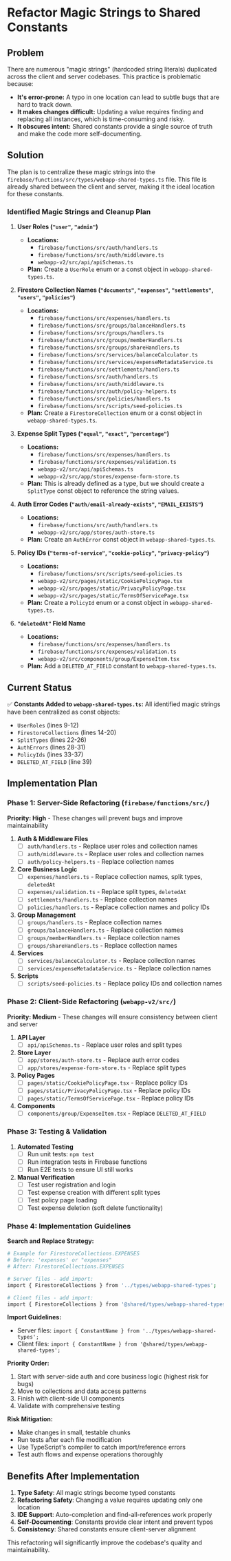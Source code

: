 
# Refactor Magic Strings to Shared Constants

## Problem

There are numerous "magic strings" (hardcoded string literals) duplicated across the client and server codebases. This practice is problematic because:

-   **It's error-prone:** A typo in one location can lead to subtle bugs that are hard to track down.
-   **It makes changes difficult:** Updating a value requires finding and replacing all instances, which is time-consuming and risky.
-   **It obscures intent:** Shared constants provide a single source of truth and make the code more self-documenting.

## Solution

The plan is to centralize these magic strings into the `firebase/functions/src/types/webapp-shared-types.ts` file. This file is already shared between the client and server, making it the ideal location for these constants.

### Identified Magic Strings and Cleanup Plan

1.  **User Roles (`"user"`, `"admin"`)**
    *   **Locations:**
        *   `firebase/functions/src/auth/handlers.ts`
        *   `firebase/functions/src/auth/middleware.ts`
        *   `webapp-v2/src/api/apiSchemas.ts`
    *   **Plan:** Create a `UserRole` enum or a const object in `webapp-shared-types.ts`.

2.  **Firestore Collection Names (`"documents"`, `"expenses"`, `"settlements"`, `"users"`, `"policies"`)**
    *   **Locations:**
        *   `firebase/functions/src/expenses/handlers.ts`
        *   `firebase/functions/src/groups/balanceHandlers.ts`
        *   `firebase/functions/src/groups/handlers.ts`
        *   `firebase/functions/src/groups/memberHandlers.ts`
        *   `firebase/functions/src/groups/shareHandlers.ts`
        *   `firebase/functions/src/services/balanceCalculator.ts`
        *   `firebase/functions/src/services/expenseMetadataService.ts`
        *   `firebase/functions/src/settlements/handlers.ts`
        *   `firebase/functions/src/auth/handlers.ts`
        *   `firebase/functions/src/auth/middleware.ts`
        *   `firebase/functions/src/auth/policy-helpers.ts`
        *   `firebase/functions/src/policies/handlers.ts`
        *   `firebase/functions/src/scripts/seed-policies.ts`
    *   **Plan:** Create a `FirestoreCollection` enum or a const object in `webapp-shared-types.ts`.

3.  **Expense Split Types (`"equal"`, `"exact"`, `"percentage"`)**
    *   **Locations:**
        *   `firebase/functions/src/expenses/handlers.ts`
        *   `firebase/functions/src/expenses/validation.ts`
        *   `webapp-v2/src/api/apiSchemas.ts`
        *   `webapp-v2/src/app/stores/expense-form-store.ts`
    *   **Plan:** This is already defined as a type, but we should create a `SplitType` const object to reference the string values.

4.  **Auth Error Codes (`"auth/email-already-exists"`, `"EMAIL_EXISTS"`)**
    *   **Locations:**
        *   `firebase/functions/src/auth/handlers.ts`
        *   `webapp-v2/src/app/stores/auth-store.ts`
    *   **Plan:** Create an `AuthError` const object in `webapp-shared-types.ts`.

5.  **Policy IDs (`"terms-of-service"`, `"cookie-policy"`, `"privacy-policy"`)**
    *   **Locations:**
        *   `firebase/functions/src/scripts/seed-policies.ts`
        *   `webapp-v2/src/pages/static/CookiePolicyPage.tsx`
        *   `webapp-v2/src/pages/static/PrivacyPolicyPage.tsx`
        *   `webapp-v2/src/pages/static/TermsOfServicePage.tsx`
    *   **Plan:** Create a `PolicyId` enum or a const object in `webapp-shared-types.ts`.

6.  **`"deletedAt"` Field Name**
    *   **Locations:**
        *   `firebase/functions/src/expenses/handlers.ts`
        *   `firebase/functions/src/expenses/validation.ts`
        *   `webapp-v2/src/components/group/ExpenseItem.tsx`
    *   **Plan:** Add a `DELETED_AT_FIELD` constant to `webapp-shared-types.ts`.

## Current Status

✅ **Constants Added to `webapp-shared-types.ts`:** All identified magic strings have been centralized as const objects:
- `UserRoles` (lines 9-12)
- `FirestoreCollections` (lines 14-20)  
- `SplitTypes` (lines 22-26)
- `AuthErrors` (lines 28-31)
- `PolicyIds` (lines 33-37)
- `DELETED_AT_FIELD` (line 39)

## Implementation Plan

### Phase 1: Server-Side Refactoring (`firebase/functions/src/`)

**Priority: High** - These changes will prevent bugs and improve maintainability

1. **Auth & Middleware Files**
   - [ ] `auth/handlers.ts` - Replace user roles and collection names
   - [ ] `auth/middleware.ts` - Replace user roles and collection names
   - [ ] `auth/policy-helpers.ts` - Replace collection names

2. **Core Business Logic**
   - [ ] `expenses/handlers.ts` - Replace collection names, split types, `deletedAt`
   - [ ] `expenses/validation.ts` - Replace split types, `deletedAt`
   - [ ] `settlements/handlers.ts` - Replace collection names
   - [ ] `policies/handlers.ts` - Replace collection names and policy IDs

3. **Group Management**
   - [ ] `groups/handlers.ts` - Replace collection names
   - [ ] `groups/balanceHandlers.ts` - Replace collection names
   - [ ] `groups/memberHandlers.ts` - Replace collection names
   - [ ] `groups/shareHandlers.ts` - Replace collection names

4. **Services**
   - [ ] `services/balanceCalculator.ts` - Replace collection names
   - [ ] `services/expenseMetadataService.ts` - Replace collection names

5. **Scripts**
   - [ ] `scripts/seed-policies.ts` - Replace policy IDs and collection names

### Phase 2: Client-Side Refactoring (`webapp-v2/src/`)

**Priority: Medium** - These changes will ensure consistency between client and server

1. **API Layer**
   - [ ] `api/apiSchemas.ts` - Replace user roles and split types

2. **Store Layer**
   - [ ] `app/stores/auth-store.ts` - Replace auth error codes
   - [ ] `app/stores/expense-form-store.ts` - Replace split types

3. **Policy Pages**
   - [ ] `pages/static/CookiePolicyPage.tsx` - Replace policy IDs
   - [ ] `pages/static/PrivacyPolicyPage.tsx` - Replace policy IDs
   - [ ] `pages/static/TermsOfServicePage.tsx` - Replace policy IDs

4. **Components**
   - [ ] `components/group/ExpenseItem.tsx` - Replace `DELETED_AT_FIELD`

### Phase 3: Testing & Validation

1. **Automated Testing**
   - [ ] Run unit tests: `npm test`
   - [ ] Run integration tests in Firebase functions
   - [ ] Run E2E tests to ensure UI still works

2. **Manual Verification**
   - [ ] Test user registration and login
   - [ ] Test expense creation with different split types
   - [ ] Test policy page loading
   - [ ] Test expense deletion (soft delete functionality)

### Phase 4: Implementation Guidelines

**Search and Replace Strategy:**
```bash
# Example for FirestoreCollections.EXPENSES
# Before: 'expenses' or "expenses"
# After: FirestoreCollections.EXPENSES

# Server files - add import:
import { FirestoreCollections } from '../types/webapp-shared-types';

# Client files - add import:
import { FirestoreCollections } from '@shared/types/webapp-shared-types';
```

**Import Guidelines:**
- Server files: `import { ConstantName } from '../types/webapp-shared-types';`
- Client files: `import { ConstantName } from '@shared/types/webapp-shared-types';`

**Priority Order:**
1. Start with server-side auth and core business logic (highest risk for bugs)
2. Move to collections and data access patterns
3. Finish with client-side UI components
4. Validate with comprehensive testing

**Risk Mitigation:**
- Make changes in small, testable chunks
- Run tests after each file modification
- Use TypeScript's compiler to catch import/reference errors
- Test auth flows and expense operations thoroughly

## Benefits After Implementation

1. **Type Safety**: All magic strings become typed constants
2. **Refactoring Safety**: Changing a value requires updating only one location
3. **IDE Support**: Auto-completion and find-all-references work properly
4. **Self-Documenting**: Constants provide clear intent and prevent typos
5. **Consistency**: Shared constants ensure client-server alignment

This refactoring will significantly improve the codebase's quality and maintainability.
